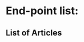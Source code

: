 <h1>End-point list:</h1>

<h2>List of Articles</h2>
<!--<p> fkjsdfksdfksd fksdfdhks fashk fjsh fahjs fjasfaskh fsahf sjhf hjsf jasf</p>

<pre>
<code>http://api.geteon.com/piecesofnews</code>
</pre>

<p>Parameters:</p>
<ul>
<li>search</li>
<li>startdate</li>
<li>enddate</li>
</ul>

<b>Examples</b>
<p>http://api.geteon.com/piecesofnews?search=david%20miranda</p>
<p>http://api.geteon.com/piecesofnews?search=david%20miranda&enddate=2013-11-25</p>
<p>http://api.geteon.com/piecesofnews?search=david%20miranda&startdate=2013-10-23&enddate=2013-11-25</p>

-->
<h2>Time Series</h2>
<!--<p> fkjsdfksdfksd fksdfdhks fashk fjsh fahjs fjasfaskh fsahf sjhf hjsf jasf</p>

<pre>
<code>http://api.geteon.com/timeseries</code>
</pre>

<b>Examples</b>

-->
<h2>Specific Article</h2>

<p> Get the specified article using <i>HTTP GET.</i></p>


<b>End-point:</b>

<pre>
<code>http://api.geteon.com/piecesofnews/&lt;ArticleID&gt;</code>
</pre>


<b>Callback output:</b>
<p>It returns the following JSON which contains the following fields: id, title, pubdate, idsource, idmainsource, mainsourcename, mainsourcelink, status, link, and piecenews.</p>

<pre>
<code class="language-javascript">
{
  "id" : string,
  "title" : string,
  "pubdate" : datetime,
  "idsource" : int,
  "idmainsource" : int,
  "mainsourcename" : string,
  "mainsourcelink" : string,
  "status" : string,
  "link" : string,
  "piecenews" : string
}
</code>
</pre>


<b>Examples</b>
<p>http://api.geteon.com/piecesofnews/51bf87bfe4b03445c885fece</p>

<pre>
<code class="language-javascript">
{
  "id" : "51bf87bfe4b03445c885fece",
  "title" : "GB success will continue - Clancy",
  "pubdate" : "2012-04-17 15:35:09",
  "idsource" : 1031,
  "idmainsource" : "5",
  "mainsourcename" : "BBC",
  "mainsourcelink" : "http:\/\/www.bbc.co.uk\/",
  "status" : "NER",
  "link" : "http:\/\/www.bbc.co.uk\/go\/rss\/-\/sport\/0\/cycling\/17743885",
  "piecenews" : "Ed Clancy expects GB success to continue if Dave Brailsford..."
}
</code>
</pre>




<h2>Sources</h2>
<p>Get a list of the possible sources using <i>HTTP GET</i>.</p>

<b>End-point:</b>
<pre>
<code>http://api.geteon.com/sources</code>
</pre>

<b>Callback output:</b>
<p>It returns the following JSON which contains an array with which element has: id, name, and link of one source.</p>
<pre>
<code class="language-javascript">
{
  [
    {
      "id" : int,
      "name" : string,
      "link" : string
    }
  ]
}
</code>
</pre>
